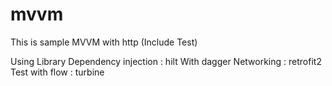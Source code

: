 # mvvm
This is sample MVVM with http (Include Test)

Using Library
Dependency injection : hilt With dagger
Networking : retrofit2
Test with flow : turbine




